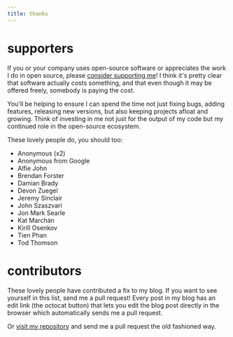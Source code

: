 ```yaml
---
title: thanks
---
```


# supporters

If you or your company uses open-source software or appreciates the work I do in open source, please [consider supporting me](/support)! I think it's pretty clear that software actually costs something, and that even though it may be offered freely, somebody is paying the cost. 

You'll be helping to ensure I can spend the time not just fixing bugs, adding features, releasing new versions, but also keeping projects afloat and growing. Think of investing in me not just for the output of my code but my continued role in the open-source ecosystem.

These lovely people do, you should too:

- Anonymous (x2)
- Anonymous from Google 
- Alfie John
- Brendan Forster
- Damian Brady
- Devon Zuegel
- Jeremy Sinclair
- John Szaszvari
- Jon Mark Searle
- Kat Marchán
- Kirill Osenkov
- Tien Phan
- Tod Thomson


# contributors

These lovely people have contributed a fix to my blog. If you want to see yourself in this list, send me a pull request! Every post in my blog has an edit link (the octocat button) that lets you edit the blog post directly in the browser which automatically sends me a pull request.

Or [visit my repository](https://github.com/ghuntley/ghuntley) and send me a pull request the old fashioned way.

<div class="contributors"></div>

<script src="https://ajax.googleapis.com/ajax/libs/jquery/3.3.1/jquery.min.js"></script>

<script>
  $.when(
    $.ajax('https://api.github.com/repos/ghuntley/ghuntley/contributors?per_page=250'),
    $.ajax('https://api.github.com/repos/ghuntley/live/contributors?per_page=250'),
    $.ajax('https://api.github.com/repos/reactiveui/website/contributors?per_page=250'),
    $.ajax('https://api.github.com/repos/reactiveui/reactiveui/contributors?per_page=250'))
  .then(function(websiteData, reactiveUIData) {
    var persons = {};
    var allData = websiteData[0].concat(reactiveUIData[0]);

    for(var i = 0; i < allData.length; i++) {
        persons[allData[i].login] = allData[i];
    }

    var sortedLogins = Object.keys(persons).sort();

    $(sortedLogins).each(function (index, login) {
      var person = persons[login];
      var img = '<img class="contributor" src="' + person.avatar_url + '" />';
      $('.contributors')
        .append('<a class="contributor-name" title="' + person.login + '" href="' + person.html_url + '">' 
                + img + '</a>');
    });
  });
</script>

<style>
 
  #content img {
    width: 48px;
    margin: 5px 5px;
    display: inline-block;
  }
  .contributor {
    border-radius: 730px;
    margin: 10px 10px 0 0;
  }

  .contributor-name {
    border-bottom: none;
  }
</style>
